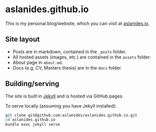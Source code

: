 # aslanides.github.io

This is my personal blog/website, which you can visit at [aslanides.io].

## Site layout

- Posts are in markdown, contained in the `_posts` folder.
- All hosted assets (images, etc.) are contained in the `assets` folder.
- About page in `about.md`.
- Docs (e.g. CV, Masters thesis) are in the `docs` folder.

## Building/serving

The site is built in [Jekyll] and is hosted via GitHub pages.

To serve locally (assuming you have Jekyll installed):

```bash
git clone git@github.com:aslanides/aslanides.github.io.git
cd aslanides.github.io
bundle exec jekyll serve
```


[aslanides.io]: https://aslanides.io
[Jekyll]: https://jekyllrb.com
